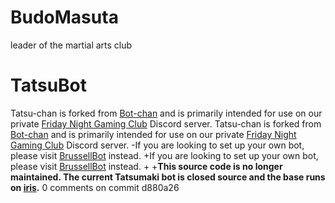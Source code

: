 # BudoMasuta
leader of the martial arts club
# TatsuBot
  		  
  Tatsu-chan is forked from [Bot-chan](http://brussell98.github.io/bot/main) and is primarily intended for use on our private [Friday Night Gaming Club](http://www.friday.cafe) Discord server.		  Tatsu-chan is forked from [Bot-chan](http://brussell98.github.io/bot/main) and is primarily intended for use on our private [Friday Night Gaming Club](http://www.friday.cafe) Discord server.
 -If you are looking to set up your own bot, please visit [BrussellBot](http://brussell98.github.io/bot/main) instead.		 +If you are looking to set up your own bot, please visit [BrussellBot](http://brussell98.github.io/bot/main) instead.
 +
 +**This source code is no longer maintained. The current Tatsumaki bot is closed source and the base runs on [iris](https://github.com/pyraxo/iris).**
0 comments on commit d880a26
